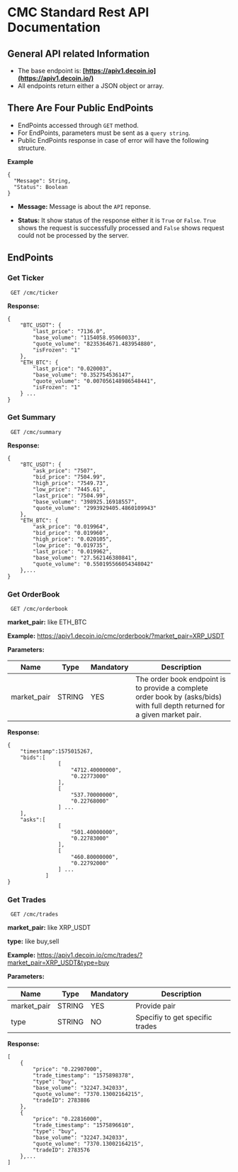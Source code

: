 # CMC Standard Rest API Documentation
## General API related Information
 - The base endpoint is:  **[https://apiv1.decoin.io](https://apiv1.decoin.io/)**
 - All endpoints return either a JSON object or array.
 

## There Are Four Public EndPoints

 - EndPoints accessed through `GET` method.
 - For EndPoints, parameters must be sent as a `query string`.
 - Public EndPoints response in case of error will have the following structure.
 
**Example**
  
    {
      "Message": String,
      "Status": Boolean
    }

 - **Message:** Message is about the `API` reponse.
  
 - **Status:** It show status of the response either it is `True` or `False`. `True` shows the request is successfully processed and `False` shows request could not be processed by the server.
 
 

## EndPoints 

### Get Ticker

     GET /cmc/ticker

**Response:**

	{ 
        "BTC_USDT": {
            "last_price": "7136.0",
            "base_volume": "1154058.95060033",
            "quote_volume": "8235364671.483954880",
            "isFrozen": "1"
        },
        "ETH_BTC": {
            "last_price": "0.020003",
            "base_volume": "0.352754536147",
            "quote_volume": "0.007056148986548441",
            "isFrozen": "1"
        } ...
    }

### Get Summary

     GET /cmc/summary

  
  **Response:**
  
    { 
        "BTC_USDT": {
            "ask_price": "7507",
            "bid_price": "7504.99",
            "high_price": "7549.73",
            "low_price": "7445.61",
            "last_price": "7504.99",
            "base_volume": "398925.16918557",
            "quote_volume": "2993929405.4860109943"
        },
        "ETH_BTC": {
            "ask_price": "0.019964",
            "bid_price": "0.019960",
            "high_price": "0.020105",
            "low_price": "0.019735",
            "last_price": "0.019962",
            "base_volume": "27.562146380841",
            "quote_volume": "0.550195566054348042"
        },...
    }    

### Get OrderBook

     GET /cmc/orderbook

**market_pair:** like ETH_BTC

**Example:** https://apiv1.decoin.io/cmc/orderbook/?market_pair=XRP_USDT
      
**Parameters:**
  
|Name|Type|Mandatory|Description  
| ------------- | ------------- | ------------- |-------------|
| market_pair | STRING | YES | The order book endpoint is to provide a complete order book by (asks/bids) with full depth returned for a given market pair.


  **Response:**
  
    { 
        "timestamp":1575015267,
        "bids":[ 
                    [ 
                        "4712.40000000",
                        "0.22773000"
                    ],
                    [ 
                        "537.70000000",
                        "0.22768000"
                    ] ...
        ],
        "asks":[ 
                    [ 
                        "501.40000000",
                        "0.22783000"
                    ],
                    [ 
                        "460.80000000",
                        "0.22792000"
                    ] ...
                ]
    }

### Get Trades

     GET /cmc/trades

   **market_pair:** like XRP_USDT

   **type:**  like buy,sell

   **Example:** https://apiv1.decoin.io/cmc/trades/?market_pair=XRP_USDT&type=buy

   **Parameters:**
  
| Name  | Type   | Mandatory | Description  
| ------------- | ------------- | ------------- |-------------|
| market_pair | STRING | YES | Provide pair 
| type | STRING | NO | Specifiy to get specific trades
   
  **Response:**

    [
        {
            "price": "0.22907000",
            "trade_timestamp": "1575898378",
            "type": "buy",
            "base_volume": "32247.342033",
            "quote_volume": "7370.13002164215",
            "tradeID": 2783886
        },
        {
            "price": "0.22816000",
            "trade_timestamp": "1575896610",
            "type": "buy",
            "base_volume": "32247.342033",
            "quote_volume": "7370.13002164215",
            "tradeID": 2783576
        },...
    ]


